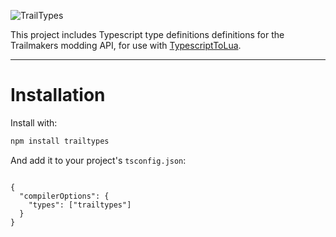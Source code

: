 ![TrailTypes](https://github.com/user-attachments/assets/0d46a55f-ec48-4043-adf4-69e11d765d21)

This project includes Typescript type definitions definitions for the Trailmakers modding API, for use with [TypescriptToLua](https://github.com/TypeScriptToLua/TypeScriptToLua).

---
# Installation

Install with:

```bash
npm install trailtypes
```

And add it to your project's `tsconfig.json`:

```json![Uploading TrailTypes.svg…]()

{
  "compilerOptions": {
    "types": ["trailtypes"]
  }
}
```
